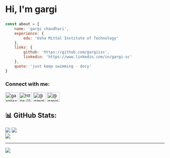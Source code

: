 <h1>Hi, I'm gargi</h1>
<h3 align="center"> </h3>

<!--<p align="left"> <img src="https://komarev.com/ghpvc/?username=gargiisc&label=Profile%20views&color=0e75b6&style=flat" alt="gargiisc" /> </p>

<p align="left"> <a href="https://github.com/ryo-ma/github-profile-trophy"><img src="https://github-profile-trophy.vercel.app/?username=gargiisc" alt="gargiisc" /></a> </p>  -->

```javascript
const about = {
    name: 'gargi chaudhari',
    experience: {
        edu: 'Usha Mittal Institute of Technology'
    },
    links: {
        github: 'https://github.com/gargiisc',
        linkedin: 'https://www.linkedin.com/in/gargi-sc'
    },
    quote: 'just keep swimming - dory'
}
```

<h3 align="left">Connect with me:</h3>
<p align="left">
<a href="https://twitter.com/gargiisc" target="blank"><img align="center" src="https://raw.githubusercontent.com/rahuldkjain/github-profile-readme-generator/master/src/images/icons/Social/twitter.svg" alt="gargiisc" height="30" width="40" /></a>
<a href="https://linkedin.com/in/https://in.linkedin.com/in/gargi-sc" target="blank"><img align="center" src="https://raw.githubusercontent.com/rahuldkjain/github-profile-readme-generator/master/src/images/icons/Social/linked-in-alt.svg" alt="https://in.linkedin.com/in/gargi-sc" height="30" width="40" /></a>
<a href="https://instagram.com/@gargi.sc" target="blank"><img align="center" src="https://raw.githubusercontent.com/rahuldkjain/github-profile-readme-generator/master/src/images/icons/Social/instagram.svg" alt="@gargi.sc" height="30" width="40" /></a>
<a href="https://medium.com/@gargiisc" target="blank"><img align="center" src="https://raw.githubusercontent.com/rahuldkjain/github-profile-readme-generator/master/src/images/icons/Social/medium.svg" alt="@gargiisc" height="30" width="40" /></a>
</p>

## 📊 GitHub Stats:
![](https://github-readme-stats.vercel.app/api?username=gargiisc&theme=dark&hide_border=false&include_all_commits=false&count_private=false) 
![](https://github-readme-streak-stats.herokuapp.com/?user=gargiisc&theme=dark&hide_border=false)<br/>
![](https://github-readme-stats.vercel.app/api/top-langs/?username=gargiisc&theme=dark&hide_border=false&include_all_commits=false&count_private=false&layout=compact)



---
[![](https://visitcount.itsvg.in/api?id=gargiisc&icon=0&color=0)](https://visitcount.itsvg.in)


<!---
## 💻 Tech Stack:
![C](https://img.shields.io/badge/c-%2300599C.svg?style=for-the-badge&logo=c&logoColor=white) 
![C++](https://img.shields.io/badge/c++-%2300599C.svg?style=for-the-badge&logo=c%2B%2B&logoColor=white) 
![Java](https://img.shields.io/badge/java-%23ED8B00.svg?style=for-the-badge&logo=openjdk&logoColor=white) 
![Python](https://img.shields.io/badge/python-3670A0?style=for-the-badge&logo=python&logoColor=ffdd54) 
![Octave](https://img.shields.io/badge/OCTAVE-darkblue?style=for-the-badge&logo=octave&logoColor=fcd683) 

![HTML5](https://img.shields.io/badge/html5-%23E34F26.svg?style=for-the-badge&logo=html5&logoColor=white) 
![CSS3](https://img.shields.io/badge/css3-%231572B6.svg?style=for-the-badge&logo=css3&logoColor=white) 
![JavaScript](https://img.shields.io/badge/javascript-%23323330.svg?style=for-the-badge&logo=javascript&logoColor=%23F7DF1E) 
![React](https://img.shields.io/badge/react-%2320232a.svg?style=for-the-badge&logo=react&logoColor=%2361DAFB) 

![Firebase](https://img.shields.io/badge/firebase-%23039BE5.svg?style=for-the-badge&logo=firebase) 

![MySQL](https://img.shields.io/badge/mysql-4479A1.svg?style=for-the-badge&logo=mysql&logoColor=white) 
![MongoDB](https://img.shields.io/badge/MongoDB-%234ea94b.svg?style=for-the-badge&logo=mongodb&logoColor=white) 

![Canva](https://img.shields.io/badge/Canva-%2300C4CC.svg?style=for-the-badge&logo=Canva&logoColor=white) 
![Figma](https://img.shields.io/badge/figma-%23F24E1E.svg?style=for-the-badge&logo=figma&logoColor=white) 

![Matplotlib](https://img.shields.io/badge/Matplotlib-%23ffffff.svg?style=for-the-badge&logo=Matplotlib&logoColor=black) 
![NumPy](https://img.shields.io/badge/numpy-%23013243.svg?style=for-the-badge&logo=numpy&logoColor=white) 
![Pandas](https://img.shields.io/badge/pandas-%23150458.svg?style=for-the-badge&logo=pandas&logoColor=white) 
![scikit-learn](https://img.shields.io/badge/scikit--learn-%23F7931E.svg?style=for-the-badge&logo=scikit-learn&logoColor=white)
--->

<!---
gargiisc/gargiisc is a ✨ special ✨ repository because its `README.md` (this file) appears on your GitHub profile.
You can click the Preview link to take a look at your changes.
--->
